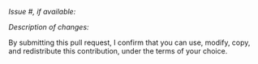 *Issue #, if available:*

*Description of changes:*

By submitting this pull request, I confirm that you can use, modify, copy, and redistribute this contribution, under the terms of your choice.
